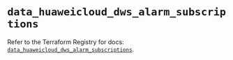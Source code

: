 # `data_huaweicloud_dws_alarm_subscriptions`

Refer to the Terraform Registry for docs: [`data_huaweicloud_dws_alarm_subscriptions`](https://registry.terraform.io/providers/huaweicloud/huaweicloud/1.71.1/docs/data-sources/dws_alarm_subscriptions).
